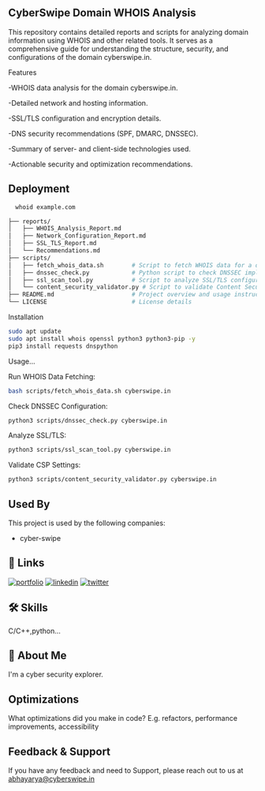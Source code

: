 
## CyberSwipe Domain WHOIS Analysis

This repository contains detailed reports and scripts for analyzing domain information using WHOIS and other related tools. It serves as a comprehensive guide for understanding the structure, security, and configurations of the domain cyberswipe.in.

Features

-WHOIS data analysis for the domain cyberswipe.in.

-Detailed network and hosting information.

-SSL/TLS configuration and encryption details.

-DNS security recommendations (SPF, DMARC, DNSSEC).

-Summary of server- and client-side technologies used.

-Actionable security and optimization recommendations.
## Deployment




```bash
  whoid example.com

├── reports/
│   ├── WHOIS_Analysis_Report.md
│   ├── Network_Configuration_Report.md
│   ├── SSL_TLS_Report.md
│   └── Recommendations.md
├── scripts/
│   ├── fetch_whois_data.sh        # Script to fetch WHOIS data for a domain
│   ├── dnssec_check.py            # Python script to check DNSSEC implementation
│   ├── ssl_scan_tool.py           # Script to analyze SSL/TLS configurations
│   └── content_security_validator.py # Script to validate Content Security Policy (CSP)
├── README.md                      # Project overview and usage instructions
└── LICENSE                        # License details
```

Installation
```bash
sudo apt update
sudo apt install whois openssl python3 python3-pip -y
pip3 install requests dnspython

```
Usage...

Run WHOIS Data Fetching:
```bash
bash scripts/fetch_whois_data.sh cyberswipe.in

```
Check DNSSEC Configuration:
```bash
python3 scripts/dnssec_check.py cyberswipe.in

```
Analyze SSL/TLS:

```bash
python3 scripts/ssl_scan_tool.py cyberswipe.in
```
Validate CSP Settings:
```bash
python3 scripts/content_security_validator.py cyberswipe.in

```



## Used By

This project is used by the following companies:

- cyber-swipe

## 🔗 Links
[![portfolio](https://img.shields.io/badge/my_portfolio-000?style=for-the-badge&logo=ko-fi&logoColor=white)](https://katherineoelsner.com/)
[![linkedin](https://img.shields.io/badge/linkedin-0A66C2?style=for-the-badge&logo=linkedin&logoColor=white)](https://www.linkedin.com/)
[![twitter](https://img.shields.io/badge/twitter-1DA1F2?style=for-the-badge&logo=twitter&logoColor=white)](https://twitter.com/)


## 🛠 Skills
C/C++,python...


## 🚀 About Me
I'm a cyber security explorer.

## Optimizations

What optimizations did you make in code? E.g. refactors, performance improvements, accessibility

## Feedback & Support

If you have any feedback and need to Support, please reach out to us at abhayarya@cyberswipe.in

